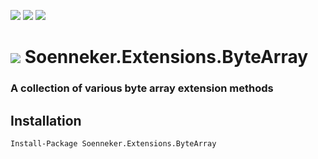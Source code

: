 [![](https://img.shields.io/nuget/v/Soenneker.Extensions.ByteArray.svg?style=for-the-badge)](https://www.nuget.org/packages/Soenneker.Extensions.ByteArray/)
[![](https://img.shields.io/github/actions/workflow/status/soenneker/soenneker.extensions.bytearray/publish-package.yml?style=for-the-badge)](https://github.com/soenneker/soenneker.extensions.bytearray/actions/workflows/publish-package.yml)
[![](https://img.shields.io/nuget/dt/Soenneker.Extensions.ByteArray.svg?style=for-the-badge)](https://www.nuget.org/packages/Soenneker.Extensions.ByteArray/)

# ![](https://user-images.githubusercontent.com/4441470/224455560-91ed3ee7-f510-4041-a8d2-3fc093025112.png) Soenneker.Extensions.ByteArray
### A collection of various byte array extension methods

## Installation

```
Install-Package Soenneker.Extensions.ByteArray
```
